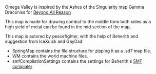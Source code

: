 Omega Valley is inspired by the Ashes of the Singularity map Gamma Draconiss for [Beyond All Reason](https://www.beyondallreason.info)

This map is made for drawing combat to the middle form both sides as a high yield of metal can be found in the mid section of the map.

This map is autored by peacefighter, with the help of Beherith and suggestion from IceXuick and GayDad

- SpringMap contains the file structure for zipping it as a .sd7 map file.
- WM contains the world machine files.
- smfCompilationSettings contains the settings for Beherith's [SMF compialer](https://github.com/Beherith/springrts_smf_compiler)


